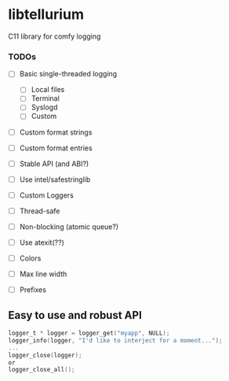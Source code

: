 # libtellurium
C11 library for comfy logging


### TODOs

 - [ ] Basic single-threaded logging
   - [ ] Local files
   - [ ] Terminal
   - [ ] Syslogd
   - [ ] Custom
 - [ ] Custom format strings
 - [ ] Custom format entries
 - [ ] Stable API (and ABI?)
 - [ ] Use intel/safestringlib
 - [ ] Custom Loggers
 - [ ] Thread-safe
 - [ ] Non-blocking (atomic queue?)
 - [ ] Use atexit(??)
 - [ ] Colors
 - [ ] Max line width
 - [ ] Prefixes


## Easy to use and robust API


```c
logger_t * logger = logger_get("myapp", NULL);
logger_info(logger, "I'd like to interject for a moment...");
...
logger_close(logger);
or
logger_close_all();
```



